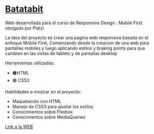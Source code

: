 # [Batatabit](https://tferreyraw.github.io/Batatabit/)

Web desarrollada para el curso de Responsive Design : Mobile First otorgado por Platzi

La idea del proyecto es crear una pagina web responsiva basada en el enfoque Mobile First, Comenzando desde la creacion de una web para pantallas mobiles y luego aplicando estilos y braking points para que cambien en las vistas de tablets y de pantallas desktop

Herramientas utilizadas:

- 🟠HTML
- 🟢 CSS3

Habilidades a mostrar en el proyecto:

- Maquetación con HTML
- Manejo de CSS3 para ajustar los estilos
- Conocimientos sobre Flexbox
- Conocimientos sobre MediaQueries

[Link a la WEB](https://tferreyraw.github.io/Batatabit/)

